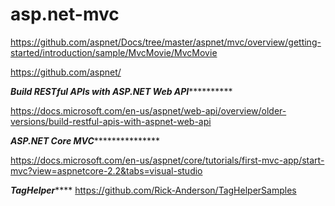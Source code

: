 # asp.net-mvc

https://github.com/aspnet/Docs/tree/master/aspnet/mvc/overview/getting-started/introduction/sample/MvcMovie/MvcMovie

https://github.com/aspnet/


*****Build RESTful APIs with ASP.NET Web API***************

https://docs.microsoft.com/en-us/aspnet/web-api/overview/older-versions/build-restful-apis-with-aspnet-web-api


*****ASP.NET Core MVC********************

https://docs.microsoft.com/en-us/aspnet/core/tutorials/first-mvc-app/start-mvc?view=aspnetcore-2.2&tabs=visual-studio


*****TagHelper*********
https://github.com/Rick-Anderson/TagHelperSamples
